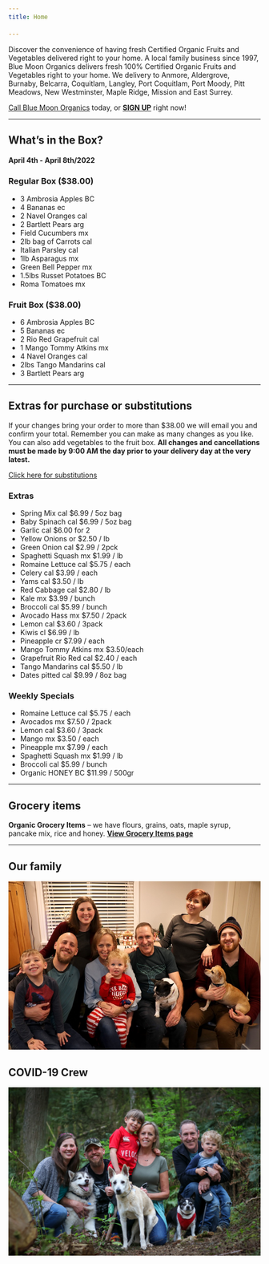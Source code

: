 ```yaml
---
title: Home

---
```

Discover the convenience of having fresh Certified Organic Fruits and Vegetables delivered right to your home. A local family business since 1997, Blue Moon Organics delivers fresh 100% Certified Organic Fruits and Vegetables right to your home. We delivery to Anmore, Aldergrove, Burnaby, Belcarra, Coquitlam, Langley, Port Coquitlam, Port Moody, Pitt Meadows, New Westminster, Maple Ridge, Mission and East Surrey.

[Call Blue Moon Organics](/contact) today, or [**SIGN UP**](/sign-up) right now!

***

## What’s in the Box?

#### **April 4th - April 8th/2022**

### Regular Box ($38.00)

* 3 Ambrosia Apples  BC
* 4 Bananas  ec
* 2 Navel Oranges  cal
* 2 Bartlett Pears  arg
* Field Cucumbers  mx
* 2lb bag of Carrots  cal
* Italian Parsley  cal
* 1lb Asparagus  mx
* Green Bell Pepper  mx
* 1.5lbs Russet Potatoes  BC
* Roma Tomatoes  mx

### Fruit Box ($38.00)

* 6 Ambrosia Apples  BC
* 5 Bananas  ec
* 2 Rio Red Grapefruit  cal
* 1 Mango Tommy Atkins  mx
* 4 Navel Oranges  cal
* 2lbs Tango Mandarins  cal
* 3 Bartlett Pears  arg

***

## Extras for purchase or substitutions

If your changes bring your order to more than $38.00 we will email you and confirm your total. Remember you can make as many changes as you like. You can also add vegetables to the fruit box. **All changes and cancellations must be made by 9:00 AM the day prior to your delivery day at the very latest.**

[Click here for substitutions](/substitutions "Click here for substitutions")

### Extras

* Spring Mix  cal   $6.99 / 5oz bag
* Baby Spinach cal   $6.99 / 5oz bag
* Garlic  cal   $6.00 for 2
* Yellow Onions  or   $2.50 / lb
* Green Onion  cal  $2.99 / 2pck
* Spaghetti Squash  mx  $1.99 / lb
* Romaine Lettuce  cal  $5.75 / each
* Celery  cal   $3.99 / each
* Yams  cal   $3.50 / lb
* Red Cabbage  cal  $2.80 / lb
* Kale  mx    $3.99 / bunch
* Broccoli  cal  $5.99 / bunch
* Avocado Hass mx  $7.50 / 2pack
* Lemon  cal   $3.60 / 3pack
* Kiwis  cl   $6.99 / lb
* Pineapple  cr  $7.99 / each
* Mango Tommy Atkins mx  $3.50/each
* Grapefruit Rio Red  cal  $2.40 / each
* Tango Mandarins  cal  $5.50 / lb
* Dates pitted  cal  $9.99 / 8oz bag

### Weekly Specials

* Romaine Lettuce cal  $5.75 / each
* Avocados  mx  $7.50 / 2pack
* Lemon  cal  $3.60 / 3pack
* Mango  mx  $3.50 / each
* Pineapple  mx   $7.99 / each
* Spaghetti Squash  mx  $1.99 / lb
* Broccoli  cal  $5.99 / bunch
* Organic HONEY BC  $11.99 / 500gr

***

## Grocery items

**Organic Grocery Items** – we have flours, grains, oats, maple syrup, pancake mix, rice and honey. [**View Grocery Items page**](/groceries)

***

## Our family

![Our family.](./uploads/IMG_1376-copy.jpg "Our family")

## COVID-19 Crew

![COVID-19 crew.](./uploads/covid.jpg "COVID-19 crew")